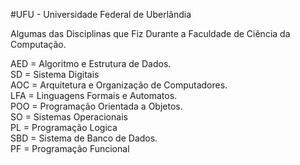 #UFU - Universidade Federal de Uberlândia

Algumas das Disciplinas que Fiz Durante a Faculdade de Ciência da Computação.

AED = Algoritmo e Estrutura de Dados.  
SD = Sistema Digitais  
AOC = Arquitetura e Organização de Computadores.  
LFA = Linguagens Formais e Automatos.  
POO = Programação Orientada a Objetos.  
SO = Sistemas Operacionais  
PL = Programação Logica  
SBD = Sistema de Banco de Dados.  
PF = Programação Funcional  
  
